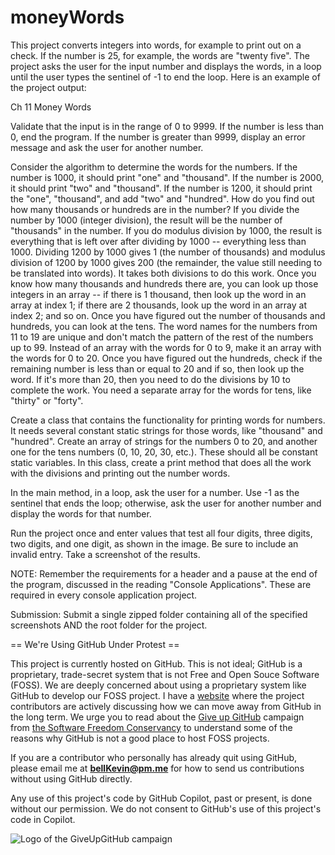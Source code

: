 # moneyWords

This project converts integers into words, for example to print out on a check. If the number is 25, for example, the words are "twenty five". The project asks the user for the input number and displays the words, in a loop until the user types the sentinel of -1 to end the loop. Here is an example of the project output:

Ch 11 Money Words

Validate that the input is in the range of 0 to 9999. If the number is less than 0, end the program. If the number is greater than 9999, display an error message and ask the user for another number.

Consider the algorithm to determine the words for the numbers. If the number is 1000, it should print "one" and "thousand". If the number is 2000, it should print "two" and "thousand". If the number is 1200, it should print the "one", "thousand", and add "two" and "hundred". How do you find out how many thousands or hundreds are in the number? If you divide the number by 1000 (integer division), the result will be the number of "thousands" in the number. If you do modulus division by 1000, the result is everything that is left over after dividing by 1000 -- everything less than 1000. Dividing 1200 by 1000 gives 1 (the number of thousands) and modulus division of 1200 by 1000 gives 200 (the remainder, the value still needing to be translated into words). It takes both divisions to do this work. Once you know how many thousands and hundreds there are, you can look up those integers in an array -- if there is 1 thousand, then look up the word in an array at index 1; if there are 2 thousands, look up the word in an array at index 2; and so on. Once you have figured out the number of thousands and hundreds, you can look at the tens. The word names for the numbers from 11 to 19 are unique and don't match the pattern of the rest of the numbers up to 99. Instead of an array with the words for 0 to 9, make it an array with the words for 0 to 20. Once you have figured out the hundreds, check if the remaining number is less than or equal to 20 and if so, then look up the word. If it's more than 20, then you need to do the divisions by 10 to complete the work. You need a separate array for the words for tens, like "thirty" or "forty".

Create a class that contains the functionality for printing words for numbers. It needs several constant static strings for those words, like "thousand" and "hundred". Create an array of strings for the numbers 0 to 20, and another one for the tens numbers (0, 10, 20, 30, etc.). These should all be constant static variables. In this class, create a print method that does all the work with the divisions and printing out the number words. 

In the main method, in a loop, ask the user for a number. Use -1 as the sentinel that ends the loop; otherwise, ask the user for another number and display the words for that number. 

Run the project once and enter values that test all four digits, three digits, two digits, and one digit, as shown in the image. Be sure to include an invalid entry. Take a screenshot of the results.

 

NOTE: Remember the requirements for a header and a pause at the end of the program, discussed in the reading "Console Applications". These are required in every console application project.

Submission: Submit a single zipped folder containing all of the specified screenshots AND the root folder for the project.

== We're Using GitHub Under Protest ==

This project is currently hosted on GitHub.  This is not ideal; GitHub is a
proprietary, trade-secret system that is not Free and Open Souce Software
(FOSS).  We are deeply concerned about using a proprietary system like GitHub
to develop our FOSS project. I have a [website](https://bellKevin.me) where the
project contributors are actively discussing how we can move away from GitHub
in the long term.  We urge you to read about the [Give up GitHub](https://GiveUpGitHub.org) campaign 
from [the Software Freedom Conservancy](https://sfconservancy.org) to understand some of the reasons why GitHub is not 
a good place to host FOSS projects.

If you are a contributor who personally has already quit using GitHub, please
email me at **bellKevin@pm.me** for how to send us contributions without
using GitHub directly.

Any use of this project's code by GitHub Copilot, past or present, is done
without our permission.  We do not consent to GitHub's use of this project's
code in Copilot.

![Logo of the GiveUpGitHub campaign](https://sfconservancy.org/img/GiveUpGitHub.png)
